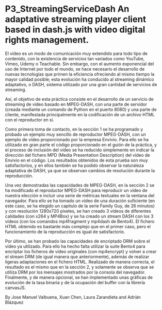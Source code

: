 # P3_StreamingServiceDash An adaptative streaming player client based in dash.js with video digital rights management.

El vídeo es un modo de comunicación muy extendido para todo tipo de contenido, con la existencia de servicios tan variados como YouTube, Vimeo, Udemy o Teachable. Sin embargo, con el aumento exponencial del uso de Internet por todo el mundo, se hace necesario el desarrollo de nuevas tecnologías que primen la eficiencia ofreciendo al mismo tiempo la mayor calidad posible; esta evolución ha conducido al streaming dinámico adaptativo, o DASH, sistema utilizado por una gran cantidad de servicios de streaming.

Así, el objetivo de esta práctica consiste en el desarrollo de un servicio de streaming de vídeo basado en MPEG-DASH, con una parte de servidor (creada mediante un comando de Python en el puerto 8080) y una parte de cliente, manifestada principalmente en la codificación de un archivo HTML con el reproductor en sí.

Como primera toma de contacto, en la sección 1 se ha programado y probado un ejemplo muy sencillo de reproductor MPEG-DASH, con un ejemplo de vídeo proporcionado por la empresa Envivio. Para ello se ha utilizado en gran parte el código proporcionado en el guión de la práctica, y el proceso de inclusión del vídeo se ha reducido simplemente en indicar la dirección del fichero MPD (Media Presentation Description) del vídeo de Envivio en el código. Los resultados obtenidos de esta prueba son muy satisfactorios, y en ellos también se ha podido observar la naturaleza adaptativa de DASH, ya que se observan cambios de resolución durante la reproducción.

Una vez demostradas las capacidades de MPEG-DASH, en la sección 2 se ha modificado el reproductor MPEG-DASH para reproducir un vídeo de nuestra elección e incluir una serie de métricas textuales en la ventana del navegador. Para ello se ha tomado un vídeo de una duración suficiente (en este caso, se ha elegido un capítulo de la serie Family Guy, de 26 minutos) y con resolución 1280x720 píxeles, se han creado 3 vídeos de diferentes calidades (con x264 y MP4Box) y se ha creado un stream DASH con los 3 vídeos (con los comandos mp4fragment y mp4dash de Bento4). El fichero HTML obtenido es bastante más complejo que en el primer caso, pero el funcionamiento de la reproducción es igual de satisfactorio.

Por último, se han probado las capacidades de encriptado DRM sobre el vídeo ya utilizado. Para ello ha hecho falta utilizar la suite Bento4 para encriptar los ficheros de vídeo originales (con mp4encrypt) y volver a crear el stream DRM (de igual manera que anteriormente), además de realizar ligeras adaptaciones en el fichero HTML. Realizado de manera correcta, el resultado es el mismo que en la sección 2, y solamente se observa que se utiliza DRM por los mensajes mostrados por la consola del navegador. Finalmente, y de manera opcional, se han implementado unas gráficas de evolución de la tasa binaria y de la ocupación del buffer con la librería canvasJS.


By Jose Manuel Valbuena, Xuan Chen, Laura Zarandieta and Adrián Blázquez

